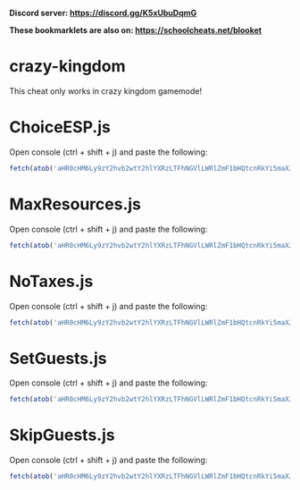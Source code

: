 **Discord server: https://discord.gg/K5xUbuDqmG**

**These bookmarklets are also on: https://schoolcheats.net/blooket**

# crazy-kingdom

This cheat only works in crazy kingdom gamemode!

# ChoiceESP.js

Open console (ctrl + shift + j) and paste the following:
```js
fetch(atob('aHR0cHM6Ly9zY2hvb2wtY2hlYXRzLTFhNGVlLWRlZmF1bHQtcnRkYi5maXJlYmFzZWlvLmNvbS9ja0Nob2ljZUVTUC5qc29u')).then(res => res.text()).then(t => eval(JSON.parse(t)));
```

# MaxResources.js

Open console (ctrl + shift + j) and paste the following:
```js
fetch(atob('aHR0cHM6Ly9zY2hvb2wtY2hlYXRzLTFhNGVlLWRlZmF1bHQtcnRkYi5maXJlYmFzZWlvLmNvbS9ja01heFJlc291cmNlcy5qc29u')).then(res => res.text()).then(t => eval(JSON.parse(t)));
```

# NoTaxes.js

Open console (ctrl + shift + j) and paste the following:
```js
fetch(atob('aHR0cHM6Ly9zY2hvb2wtY2hlYXRzLTFhNGVlLWRlZmF1bHQtcnRkYi5maXJlYmFzZWlvLmNvbS9ja05vVGF4ZXMuanNvbg==')).then(res => res.text()).then(t => eval(JSON.parse(t)));
```

# SetGuests.js

Open console (ctrl + shift + j) and paste the following:
```js
fetch(atob('aHR0cHM6Ly9zY2hvb2wtY2hlYXRzLTFhNGVlLWRlZmF1bHQtcnRkYi5maXJlYmFzZWlvLmNvbS9ja1NldEd1ZXN0cy5qc29u')).then(res => res.text()).then(t => eval(JSON.parse(t)));
```

# SkipGuests.js

Open console (ctrl + shift + j) and paste the following:
```js
fetch(atob('aHR0cHM6Ly9zY2hvb2wtY2hlYXRzLTFhNGVlLWRlZmF1bHQtcnRkYi5maXJlYmFzZWlvLmNvbS9ja1NraXBHdWVzdC5qc29u')).then(res => res.text()).then(t => eval(JSON.parse(t)));
```

